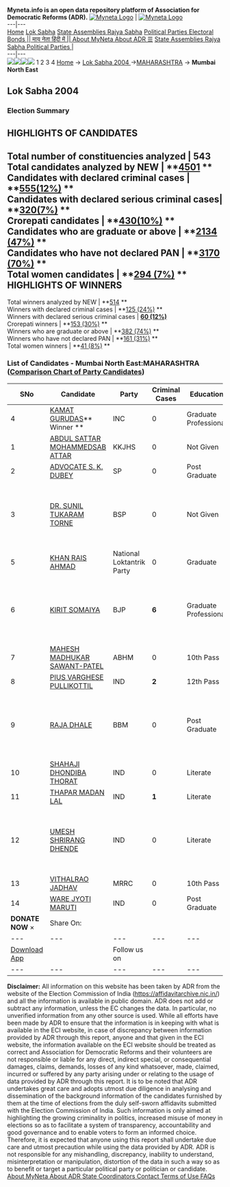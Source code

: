 **Myneta.info is an open data repository platform of Association for Democratic Reforms (ADR).**
[![Myneta Logo](https://www.myneta.info/lib/img/myneta-logo.png)](https://www.myneta.info/) | [![Myneta Logo](https://www.myneta.info/lib/img/adr-logo.png)](https://adrindia.org)  
---|---  
[Home](https://www.myneta.info/) [Lok Sabha](https://www.myneta.info/#ls "Lok Sabha") [ State Assemblies ](https://www.myneta.info/#sa "State Assemblies") [Rajya Sabha](https://www.myneta.info/#rs "Rajya Sabha") [Political Parties ](https://www.myneta.info/party "Political Parties") [ Electoral Bonds ](https://www.myneta.info/electoral_bonds "Electoral Bonds") [ || माय नेता हिंदी में || ](https://translate.google.co.in/translate?prev=hp&hl=en&js=y&u=www.myneta.info&sl=en&tl=hi&history_state0=) [ About MyNeta ](https://adrindia.org/content/about-myneta) [ About ADR ](https://adrindia.org/about-adr/who-we-are) [☰](javascript:void\(0\))
[ State Assemblies ](https://www.myneta.info/#sa "State Assemblies") [ Rajya Sabha ](https://www.myneta.info/#rs "Rajya Sabha") [ Political Parties ](https://www.myneta.info/party "Political Parties")
|   
---|---  
![](https://www.myneta.info/lib/img/banner/banner-1.png)![](https://www.myneta.info/lib/img/banner/banner-2.png)![](https://www.myneta.info/lib/img/banner/banner-3.png)![](https://www.myneta.info/lib/img/banner/banner-4.png)
1  2  3  4 
[Home](https://www.myneta.info/) → [Lok Sabha 2004 ](https://www.myneta.info/loksabha2004/)→[MAHARASHTRA](https://www.myneta.info/loksabha2004/index.php?action=show_constituencies&state_id=13) → **Mumbai North East**
### 
## Lok Sabha 2004 
###  Election Summary 
HIGHLIGHTS OF CANDIDATES  
---  
Total number of constituencies analyzed |  543   
Total candidates analyzed by NEW | **[4501](https://www.myneta.info/loksabha2004/index.php?action=summary&subAction=candidates_analyzed&sort=candidate#summary) **  
Candidates with declared criminal cases | **[555(12%)](https://www.myneta.info/loksabha2004/index.php?action=summary&subAction=crime&sort=candidate#summary) **  
Candidates with declared serious criminal cases| **[320(7%)](https://www.myneta.info/loksabha2004/index.php?action=summary&subAction=serious_crime&sort=candidate#summary) **  
Crorepati candidates | **[430(10%)](https://www.myneta.info/loksabha2004/index.php?action=summary&subAction=crorepati&sort=candidate#summary) **  
Candidates who are graduate or above | **[2134 (47%)](https://www.myneta.info/loksabha2004/index.php?action=summary&subAction=education&sort=candidate#summary) **  
Candidates who have not declared PAN | **[3170 (70%)](https://www.myneta.info/loksabha2004/index.php?action=summary&subAction=without_pan&sort=candidate#summary) **  
Total women candidates | **[294 (7%)](https://www.myneta.info/loksabha2004/index.php?action=summary&subAction=women_candidate&sort=candidate#summary) **  
HIGHLIGHTS OF WINNERS  
---  
Total winners analyzed by NEW | **[514](https://www.myneta.info/loksabha2004/index.php?action=summary&subAction=winner_analyzed&sort=candidate#summary) **  
Winners with declared criminal cases | **[125 (24%)](https://www.myneta.info/loksabha2004/index.php?action=summary&subAction=winner_crime&sort=candidate#summary) **  
Winners with declared serious criminal cases | **[60 (12%)](https://www.myneta.info/loksabha2004/index.php?action=summary&subAction=winner_serious_crime&sort=candidate#summary)**  
Crorepati winners | **[153 (30%)](https://www.myneta.info/loksabha2004/index.php?action=summary&subAction=winner_crorepati&sort=candidate#summary) **  
Winners who are graduate or above | **[382 (74%)](https://www.myneta.info/loksabha2004/index.php?action=summary&subAction=winner_education&sort=candidate#summary) **  
Winners who have not declared PAN | **[161 (31%)](https://www.myneta.info/loksabha2004/index.php?action=summary&subAction=winner_without_pan&sort=candidate#summary) **  
Total women winners | **[41 (8%)](https://www.myneta.info/loksabha2004/index.php?action=summary&subAction=winner_women&sort=candidate#summary) **  
### List of Candidates - Mumbai North East:MAHARASHTRA ([Comparison Chart of Party Candidates](https://www.myneta.info/loksabha2004/comparisonchart.php?constituency_id=260))
SNo | Candidate| Party| Criminal Cases| Education| Age| Total Assets| Liabilities  
---|---|---|---|---|---|---|---  
4  | [KAMAT GURUDAS](https://www.myneta.info/loksabha2004/candidate.php?candidate_id=2492)** Winner ** | INC | 0 | Graduate Professional| 49 | Rs 3,38,94,725 ~ 3 Crore+ | Rs 0 ~   
1  | [ABDUL SATTAR MOHAMMEDSAB ATTAR](https://www.myneta.info/loksabha2004/candidate.php?candidate_id=2500) | KKJHS | 0 | Not Given| 49 | Rs 5,80,000 ~ 5 Lacs+ | Rs 0 ~   
2  | [ADVOCATE S. K. DUBEY](https://www.myneta.info/loksabha2004/candidate.php?candidate_id=2497) | SP | 0 | Post Graduate| 48 | Rs 53,24,181 ~ 53 Lacs+ | Rs 0 ~   
3  | [DR. SUNIL TUKARAM TORNE](https://www.myneta.info/loksabha2004/candidate.php?candidate_id=2494) | BSP | 0 | Not Given| 44 | ![](https://myneta.info/image_v2.php?myneta_folder=loksabha2004&candidate_id=2494&col=ta) | ![](https://myneta.info/image_v2.php?myneta_folder=loksabha2004&candidate_id=2494&col=lia)  
5  | [KHAN RAIS AHMAD](https://www.myneta.info/loksabha2004/candidate.php?candidate_id=2503) | National Loktantrik Party | 0 | Graduate| 36 | Rs 5,28,000 ~ 5 Lacs+ | Rs 0 ~   
6  | [KIRIT SOMAIYA](https://www.myneta.info/loksabha2004/candidate.php?candidate_id=2493) | BJP | **6** | Graduate Professional| 50 | ![](https://myneta.info/image_v2.php?myneta_folder=loksabha2004&candidate_id=2493&col=ta) | ![](https://myneta.info/image_v2.php?myneta_folder=loksabha2004&candidate_id=2493&col=lia)  
7  | [MAHESH MADHUKAR SAWANT-PATEL](https://www.myneta.info/loksabha2004/candidate.php?candidate_id=2502) | ABHM | 0 | 10th Pass| 40 | Rs 2,89,000 ~ 2 Lacs+ | Rs 0 ~   
8  | [PIUS VARGHESE PULLIKOTTIL](https://www.myneta.info/loksabha2004/candidate.php?candidate_id=2501) | IND | **2** | 12th Pass| 33 | Rs 29,503 ~ 29 Thou+ | Rs 0 ~   
9  | [RAJA DHALE](https://www.myneta.info/loksabha2004/candidate.php?candidate_id=2495) | BBM | 0 | Post Graduate| 63 | ![](https://myneta.info/image_v2.php?myneta_folder=loksabha2004&candidate_id=2495&col=ta) | ![](https://myneta.info/image_v2.php?myneta_folder=loksabha2004&candidate_id=2495&col=lia)  
10  | [SHAHAJI DHONDIBA THORAT](https://www.myneta.info/loksabha2004/candidate.php?candidate_id=2496) | IND | 0 | Literate| 40 | Rs 1,96,000 ~ 1 Lacs+ | Rs 1,50,000 ~ 1 Lacs+  
11  | [THAPAR MADAN LAL](https://www.myneta.info/loksabha2004/candidate.php?candidate_id=2504) | IND | **1** | Literate| 53 | Rs 1,64,32,000 ~ 1 Crore+ | Rs 22,65,500 ~ 22 Lacs+  
12  | [UMESH SHRIRANG DHENDE](https://www.myneta.info/loksabha2004/candidate.php?candidate_id=2505) | IND | 0 | Literate| 40 | ![](https://myneta.info/image_v2.php?myneta_folder=loksabha2004&candidate_id=2505&col=ta) | ![](https://myneta.info/image_v2.php?myneta_folder=loksabha2004&candidate_id=2505&col=lia)  
13  | [VITHALRAO JADHAV](https://www.myneta.info/loksabha2004/candidate.php?candidate_id=2499) | MRRC | 0 | 10th Pass| 54 | Rs 32,47,000 ~ 32 Lacs+ | Rs 24,00,000 ~ 24 Lacs+  
14  | [WARE JYOTI MARUTI](https://www.myneta.info/loksabha2004/candidate.php?candidate_id=2498) | IND | 0 | Post Graduate| 27 | Rs 1,70,000 ~ 1 Lacs+ | Rs 0 ~   
|  **DONATE NOW** × |  Share On:  | [](https://api.whatsapp.com/send?text=https%3A%2F%2Fmyneta.info%2Fpunjab2022%2Findex.php%3Faction%3Dshow_constituencies%26state_id%3D19) | [](https://www.facebook.com/sharer/sharer.php?u=https%3A%2F%2Fmyneta.info%2Fpunjab2022%2Findex.php%3Faction%3Dshow_constituencies%26state_id%3D19) | [](https://twitter.com/share?url=https%3A%2F%2Fmyneta.info%2Fpunjab2022%2Findex.php%3Faction%3Dshow_constituencies%26state_id%3D19)  
---|---|---|---|---  
| [ Download App ](https://play.google.com/store/apps/details?id=com.webrosoft.myneta1&pcampaignid=pcampaignidMKT-Other-global-all-co-prtnr-py-PartBadge-Mar2515-1) | [](https://play.google.com/store/apps/details?id=com.webrosoft.myneta1&pcampaignid=pcampaignidMKT-Other-global-all-co-prtnr-py-PartBadge-Mar2515-1) |  Follow us on  | [](https://www.facebook.com/adrindia.org/) | [](https://twitter.com/adrspeaks) | [](https://groups.google.com/g/national-election-watch?hl=en&pli=1) | [](https://www.instagram.com/adrspeaks/) | [](https://www.youtube.com/user/adrspeaks) | [](https://sharechat.com/profile/adrspeaks)  
---|---|---|---|---|---|---|---|---  
**Disclaimer:** All information on this website has been taken by ADR from the website of the Election Commission of India (https://affidavitarchive.nic.in/) and all the information is available in public domain. ADR does not add or subtract any information, unless the EC changes the data. In particular, no unverified information from any other source is used. While all efforts have been made by ADR to ensure that the information is in keeping with what is available in the ECI website, in case of discrepancy between information provided by ADR through this report, anyone and that given in the ECI website, the information available on the ECI website should be treated as correct and Association for Democratic Reforms and their volunteers are not responsible or liable for any direct, indirect special, or consequential damages, claims, demands, losses of any kind whatsoever, made, claimed, incurred or suffered by any party arising under or relating to the usage of data provided by ADR through this report. It is to be noted that ADR undertakes great care and adopts utmost due diligence in analysing and dissemination of the background information of the candidates furnished by them at the time of elections from the duly self-sworn affidavits submitted with the Election Commission of India. Such information is only aimed at highlighting the growing criminality in politics, increased misuse of money in elections so as to facilitate a system of transparency, accountability and good governance and to enable voters to form an informed choice. Therefore, it is expected that anyone using this report shall undertake due care and utmost precaution while using the data provided by ADR. ADR is not responsible for any mishandling, discrepancy, inability to understand, misinterpretation or manipulation, distortion of the data in such a way so as to benefit or target a particular political party or politician or candidate. 
[ About MyNeta ](https://adrindia.org/content/about-myneta) [ About ADR ](https://adrindia.org/about-adr/who-we-are) [ State Coordinators ](https://adrindia.org/about-adr/state-coordinators) [ Contact ](https://adrindia.org/contact-us) [ Terms of Use ](https://adrindia.org/content/adr-terms-use) [ FAQs ](https://adrindia.org/content/faqs)
